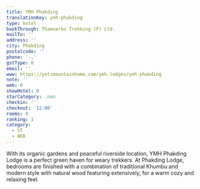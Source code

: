 ```yaml
---
title: YMH Phakding
translationKey: ymh-phakding
type: hotel
bookThrough: Thamserku Trekking (P) Ltd.
mailTo: ''
address: ''
city: Phakding
postalcode: ''
phone: '-,'
gstType: 0
email: ''
www: https://yetimountainhome.com/ymh-lodges/ymh-phakding
note: ''
web: 0
showHotel: 0
starCategory: .nan
checkin: ''
checkout: '12:00'
rooms: 0
ranking: 1
category:
  - ST
  - WEB
---
```





With its organic gardens and peaceful riverside location, YMH Phakding Lodge is a perfect green haven for weary trekkers. At Phakding Lodge, bedrooms are finished with a combination of traditional Khumbu and modern style with natural wood featuring extensively, for a warm cozy and relaxing feel.